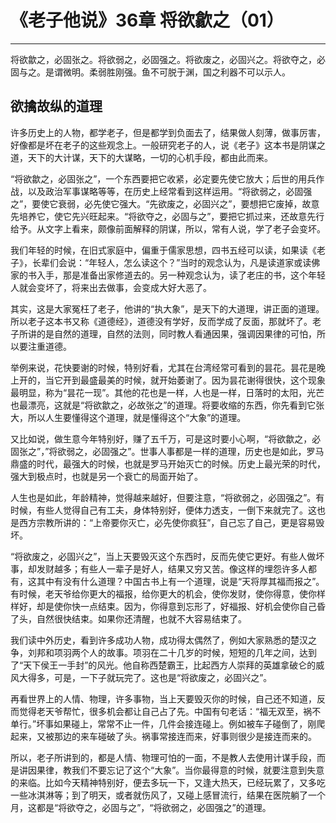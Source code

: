 # 《老子他说》36章 将欲歙之（01）

------

将欲歙之，必固张之。将欲弱之，必固强之。将欲废之，必固兴之。将欲夺之，必固与之。是谓微明。柔弱胜刚强。鱼不可脱于渊，国之利器不可以示人。

## 欲擒故纵的道理

许多历史上的人物，都学老子，但是都学到负面去了，结果做人刻薄，做事厉害，好像都是坏在老子的这些观念上。一般研究老子的人，说《老子》这本书是阴谋之道，天下的大计谋，天下的大谋略，一切的心机手段，都由此而来。

“将欲歙之，必固张之”，一个东西要把它收紧，必定要先使它放大；后世的用兵作战，以及政治军事谋略等等，在历史上经常看到这样运用。“将欲弱之，必固强之”，要使它衰弱，必先使它强大。“先欲废之，必固兴之”，要想把它废掉，故意先培养它，使它先兴旺起来。“将欲夺之，必固与之”，要把它抓过来，还故意先行给予。从文字上看来，颇像前面解释的阴谋，所以，常有人说，学了老子会变坏。

我们年轻的时候，在旧式家庭中，偏重于儒家思想，四书五经可以读，如果读《老子》，长辈们会说：“年轻人，怎么读这个？”当时的观念认为，凡是读道家或读佛家的书入手，那是准备出家修道去的。另一种观念认为，读了老庄的书，这个年轻人就会变坏了，将来出去做事，会变成大好大恶了。

其实，这是大家冤枉了老子，他讲的“执大象”，是天下的大道理，讲正面的道理。所以老子这本书又称《道德经》，道德没有学好，反而学成了反面，那就坏了。老子所讲的是自然的道理，自然的法则，同时教人看通因果，强调因果律的可怕，所以要注重道德。

举例来说，花快要谢的时候，特别好看，尤其在台湾经常可看到的昙花。昙花是晚上开的，当它开到最盛最美的时候，就开始萎谢了。因为昙花谢得很快，这个现象最明显，称为“昙花一现”。其他的花也是一样，人也是一样，日落时的太阳，光芒也最漂亮，这就是“将欲歙之，必故张之”的道理。将要收缩的东西，你先看到它张大，所以人生要懂得这个道理，就是懂得这个“大象”的道理。

又比如说，做生意今年特别好，赚了五千万，可是这时要小心啊，“将欲歙之，必固张之”，”将欲弱之，必固强之”。世事人事都是一样的道理，历史也是如此，罗马鼎盛的时代，最强大的时候，也就是罗马开始灭亡的时候。历史上最光荣的时代，强大到极点时，也就是另一个衰亡的局面开始了。

人生也是如此，年龄精神，觉得越来越好，但要注意，“将欲弱之，必固强之”。有时候，有些人觉得自己有工夫，身体特别好，便体力透支，一倒下来就完了。这也是西方宗教所讲的：“上帝要你灭亡，必先使你疯狂”，自己忘了自己，更是容易毁坏。

“将欲废之，必固兴之”，当上天要毁灭这个东西时，反而先使它更好。有些人做坏事，却发财越多；有些人一辈子是好人，结果又穷又苦。像这样的埋怨许多人都有，这其中有没有什么道理？中国古书上有一个道理，说是“天将厚其福而报之”。有时候，老天爷给你更大的福报，给你更大的机会，使你发财，使你得意，使你样样好，却是使你快一点结束。因为，你得意到忘形了，好福报、好机会使你自己昏了头，自然很快结束。如果你还清醒，也就不大容易结束了。

我们读中外历史，看到许多成功人物，成功得太偶然了，例如大家熟悉的楚汉之争，刘邦和项羽两个人的故事。项羽在二十几岁的时候，短短的几年之间，达到了“天下侯王一手封”的风光。他自称西楚霸王，比起西方人崇拜的英雄拿破仑的威风大得多，可是，一下子就玩完了。这也是“将欲废之，必固兴之”。

再看世界上的人情、物理，许多事物，当上天要毁灭你的时候，自己还不知道，反而觉得老天爷帮忙，很多机会都让自己占了先。中国有句老话：“福无双至，祸不单行。”坏事如果碰上，常常不止一件，几件会接连碰上。例如被车子碰倒了，刚爬起来，又被那边的来车碰破了头。祸事常接连而来，好事则很少是接连而来的。

所以，老子所讲到的，都是人情、物理可怕的一面，不是教人去使用计谋手段，而是讲因果律，教我们不要忘记了这个“大象”。当你最得意的时候，就要注意到失意的来临。比如今天精神特别好，便去多玩一下，又逢大热天，已经玩累了，又多吃一些冰淇淋等；到了明天，或者就伤风了，又碰上感冒流行，结果在医院躺了一个月，这都是“将欲夺之，必固与之”，“将欲弱之，必固强之”的道理。